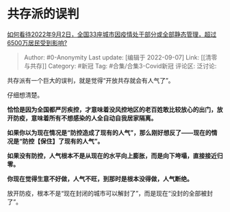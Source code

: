 # 共存派的误判
[如何看待2022年9月2日，全国33座城市因疫情处于部分或全部静态管理，超过6500万居民受到影响?](https://www.zhihu.com/question/551838736/answer/2663048050)

> Author: #0-Anonymity
> Last update: [编辑于 2022-09-07]
> Link: [[清零与共存]]
> Category: #新冠
> Tag: #合集/合集3-Covid新冠
> 评论区:
> 泛讨论:

共存派有一个巨大的误判，就是觉得“开放共存就会有人气了”。

仔细想清楚。

**恰恰是因为全国都严厉疾控，才意味着没风控地区的老百姓敢比较放心的出门，放开防疫，意味着所有不想感染的人全自动自我居家隔离。**

**如果你以为现在情况是“防控造成了现有的人气”，那么刚好想反了——现在的情况是“防控【保住】了现有的人气”。**

**如果没有防控，人气根本不是从现在的水平向上膨胀，而是向下垮塌，直接接近归零。**

**你现在觉得生意不好做，人气不旺，到那时是根本没得做，人气断绝。**

放开防疫，根本不是“现在封闭的城市可以解封了”，而是现在“没封的全部被封了”。
